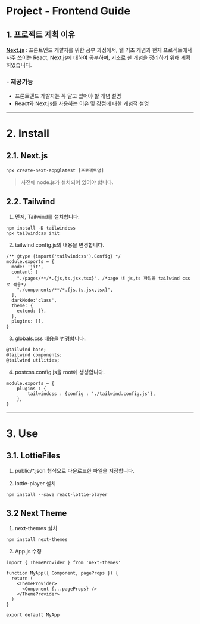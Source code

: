 Project - Frontend Guide
======================

## 1. 프로젝트 계획 이유

[**Next.js**](https://nextjs.org/) : 프론트엔드 개발자를 위한 공부 과정에서, 웹 기초 개념과 현재 프로젝트에서 자주 쓰이는 React, Next.js에 대하여 공부하며, 기초로 한 개념을 정리하기 위해 계획하였습니다. 

### - 제공기능

- 프론트엔드 개발자는 꼭 알고 있어야 할 개념 설명
- React와 Next.js를 사용하는 이유 및 강점에 대한 개념적 설명

****

# 2. Install

 ## 2.1. Next.js 
```
npx create-next-app@latest [프로젝트명]
```
> 사전에 node.js가 설치되어 있어야 합니다.


 ## 2.2. Tailwind

1.  먼저, Tailwind를 설치합니다.

```
npm install -D tailwindcss
npx tailwindcss init
```

2. tailwind.config.js의 내용을 변경합니다.

```
/** @type {import('tailwindcss').Config} */
module.exports = {
  mode: 'jit',
  content: [
    "./pages/**/*.{js,ts,jsx,tsx}", /*page 내 js,ts 파일을 tailwind css로 적용*/
    "./components/**/*.{js,ts,jsx,tsx}",
  ],
  darkMode:'class',
  theme: {
    extend: {},
  },
  plugins: [],
}
```

3. globals.css 내용을 변경합니다.

```
@tailwind base;
@tailwind components;
@tailwind utilities;
```

4. postcss.config.js을 root에 생성합니다.

```
module.exports = {
    plugins : {
        tailwindcss : {config : './tailwind.config.js'},
    },
}
```

****

# 3. Use
 ## 3.1. LottieFiles

  1. public/*.json 형식으로 다운로드한 파일을 저장합니다.

  2. lottie-player 설치

  ```
  npm install --save react-lottie-player
  ```

 ## 3.2 Next Theme
  1. next-themes 설치

  ```
  npm install next-themes
  ```

  2. App.js 수정

  ```
  import { ThemeProvider } from 'next-themes'

  function MyApp({ Component, pageProps }) {
    return (
      <ThemeProvider>
        <Component {...pageProps} />
      </ThemeProvider>
    )
  }

  export default MyApp
  ```